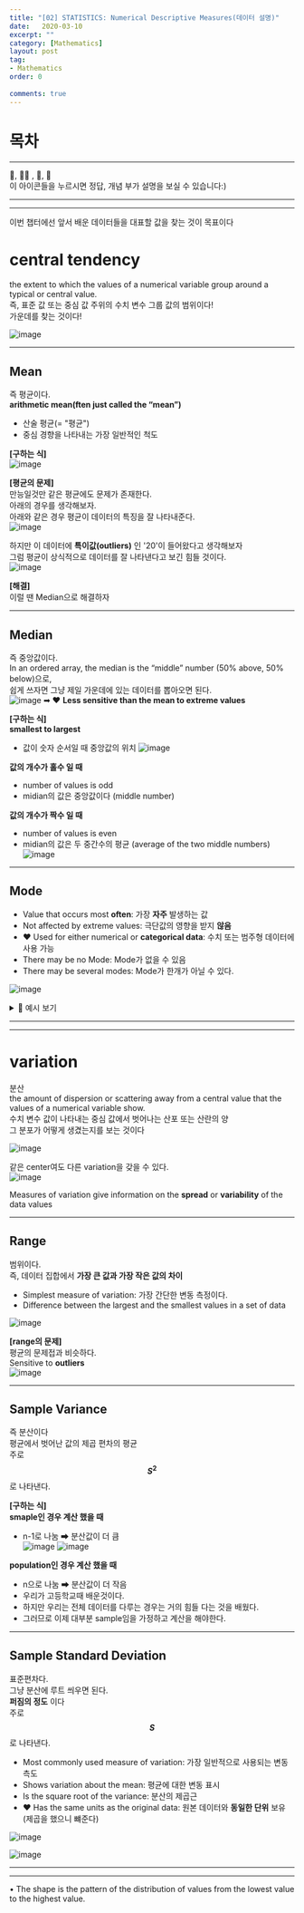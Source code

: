 ```yaml
---
title: "[02] STATISTICS: Numerical Descriptive Measures(데이터 설명)"
date:   2020-03-10
excerpt: ""
category: [Mathematics]
layout: post
tag:
- Mathematics
order: 0
 
comments: true
---
```


# 목차



---



👀, 🤷‍♀️ , 📜, 📝    
이 아이콘들을 누르시면 정답, 개념 부가 설명을 보실 수 있습니다:)



---
----

이번 챕터에선 앞서 배운 데이터들을 대표할 값을 찾는 것이 목표이다


# central tendency 
the extent to which the values of a numerical variable group around a typical or central value.      
즉, 표준 값 또는 중심 값 주위의 수치 변수 그룹 값의 범위이다!     
가운데를 찾는 것이다!


![image](https://user-images.githubusercontent.com/76824611/133524925-17303779-c20e-460f-a51e-386fe20840d1.png)


----

## Mean
즉 평균이다.      
**arithmetic mean(ften just called the “mean”)**     
* 산술 평균(= "평균")       
* 중심 경향을 나타내는 가장 일반적인 척도       

**[구하는 식]**       
![image](https://user-images.githubusercontent.com/76824611/133520038-adcbd4ea-9c65-43da-bac5-6d009b1897ba.png)

**[평균의 문제]**       
만능일것만 같은 평균에도 문제가 존재한다.       
아래의 경우를 생각해보자.       
아래와 같은 경우 평균이 데이터의 특징을 잘 나타내준다.        
![image](https://user-images.githubusercontent.com/76824611/133521993-8b8b99e7-58cb-4807-9a4b-1518be458a04.png)

하지만 이 데이터에 **특이값(outliers)** 인 '20'이 들어왔다고 생각해보자       
그럼 평균이 상식적으로 데이터를 잘 나타낸다고 보긴 힘들 것이다.   
![image](https://user-images.githubusercontent.com/76824611/133523268-227eda34-e095-4be6-880c-9af6c87ff9ff.png)

**[해결]**     
이럴 땐  Median으로 해결하자

----

## Median
즉 중앙값이다.      
In an ordered array, the median is the “middle” number (50% above, 50% below)으로,     
쉽게 쓰자면 그냥 제일 가운데에 있는 데이터를 뽑아오면 된다.      
![image](https://user-images.githubusercontent.com/76824611/133523967-022bb7b7-19a1-4de5-94bf-b50861237655.png)
➡ ❤ **Less sensitive than the mean to extreme values**     


**[구하는 식]**       
**smallest to largest**      
* 값이 숫자 순서일 때 중앙값의 위치
![image](https://user-images.githubusercontent.com/76824611/133524219-506c4c76-1f64-4475-b08c-937c4286a3e5.png)

**값의 개수가 홀수 일 때**   
* number of values is odd    
* midian의 값은 중앙값이다 (middle number)        

**값의 개수가 짝수 일 때**   
* number of values is  even    
* midian의 값은 두 중간수의 평균 (average of the two middle numbers)    
![image](https://user-images.githubusercontent.com/76824611/133524441-c5018f9b-4ba1-46be-b92c-beca68494bfd.png)


-----

## Mode 
* Value that occurs most **often**: 가장 **자주** 발생하는 값          
* Not affected by extreme values: 극단값의 영향을 받지 **않음**       
* ❤ Used for either numerical or **categorical data**: 수치 또는 범주형 데이터에 사용 가능           
* There may be no Mode: Mode가 없을 수 있음     
* There may be several modes:  Mode가 한개가 아닐 수 있다.      

![image](https://user-images.githubusercontent.com/76824611/133524721-86f7ebd2-e7a1-443e-8f53-663875533451.png)


<details>
<summary>📝 예시 보기</summary>
<div markdown="1">
  
![image](https://user-images.githubusercontent.com/76824611/133524900-f3c5607c-a32d-47d9-ba71-9894705bab72.png)
  
</div>
</details>  




----
----

# variation
분산           
the amount of dispersion or scattering away from a central value that the values of a numerical variable show.       
수치 변수 값이 나타내는 중심 값에서 벗어나는 산포 또는 산란의 양      
그 분포가 어떻게 생겼는지를 보는 것이다      

![image](https://user-images.githubusercontent.com/76824611/133525051-08e776ca-4abe-4487-a175-ce72fbbd48e4.png)

같은 center여도 다른 variation을 갖을 수 있다.     
![image](https://user-images.githubusercontent.com/76824611/133525212-88dc4755-ab3a-4cdb-b922-6909bede9c4a.png)

Measures of variation give information on the **spread** or **variability** of the data values


----

## Range
범위이다.     
즉, 데이터 집합에서 **가장 큰 값과 가장 작은 값의 차이**      
* Simplest measure of variation: 가장 간단한 변동 측정이다.       
* Difference between the largest and the smallest values in a set of data

![image](https://user-images.githubusercontent.com/76824611/133525317-20b9325b-d508-423f-8c0e-e0710767af79.png)

**[range의 문제]**    
평균의 문제접과 비슷하다.     
Sensitive to **outliers**       
![image](https://user-images.githubusercontent.com/76824611/133525452-c0a70d25-d9cb-4db5-9fcc-03a889329e37.png)

------

## Sample Variance
즉 분산이다     
평균에서 벗어난 값의 제곱 편차의 평균     
주로 **$$S^2$$** 로 나타낸다.   


**[구하는 식]**     
**smaple인 경우 계산 했을 때**     
* n-1로 나눔 ➡ 분산값이 더 큼     
![image](https://user-images.githubusercontent.com/76824611/133525635-b752dbce-b84b-4705-9beb-95d357e94274.png)
![image](https://user-images.githubusercontent.com/76824611/133525713-a159105e-455c-4ac2-99b9-3ce363c83665.png)


**population인 경우 계산 했을 때**        
* n으로 나눔 ➡ 분산값이 더 작음     
* 우리가 고등학교때 배운것이다.      
* 하지만 우리는 전체 데이터를 다루는 경우는 거의 힘들 다는 것을 배웠다.    
* 그러므로 이제 대부분 sample임을 가정하고 계산을 해야한다.       



-----

## Sample Standard Deviation 
표준편차다.     
그냥 분산에 루트 씌우면 된다.      
**퍼짐의 정도** 이다      
주로 **$$S$$** 로 나타낸다.   
* Most commonly used measure of variation: 가장 일반적으로 사용되는 변동 측도    
* Shows variation about the mean: 평균에 대한 변동 표시      
* Is the square root of the variance: 분산의 제곱근    
* ❤ Has the same units as the original data: 원본 데이터와 **동일한 단위** 보유(제곱을 했으니 뺴준다)     

![image](https://user-images.githubusercontent.com/76824611/133525965-a9318030-24ec-4001-99f9-6139ca5f4909.png)

![image](https://user-images.githubusercontent.com/76824611/133526100-815cdc9a-d3fc-412c-b2ce-d4b91bf3edad.png)


-------
-------
• The shape is the pattern of the distribution of values from the lowest value to the highest value.


































